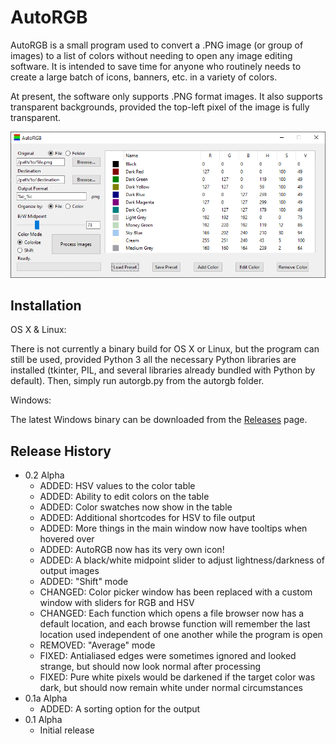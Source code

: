 # AutoRGB

AutoRGB is a small program used to convert a .PNG image (or group of images) to a list of colors without needing to open any image editing software. It is intended to save time for anyone who routinely needs to create a large batch of icons, banners, etc. in a variety of colors.

At present, the software only supports .PNG format images. It also supports transparent backgrounds, provided the top-left pixel of the image is fully transparent.

![](header.png)

## Installation

OS X & Linux:

There is not currently a binary build for OS X or Linux, but the program can still be used, provided Python 3 all the necessary Python libraries are installed (tkinter, PIL, and several libraries already bundled with Python by default). Then, simply run autorgb.py from the autorgb folder.

Windows:

The latest Windows binary can be downloaded from the [Releases](https://github.com/joshjaysalazar/AutoRGB/releases) page.

## Release History

* 0.2 Alpha
    * ADDED: HSV values to the color table
    * ADDED: Ability to edit colors on the table
    * ADDED: Color swatches now show in the table
    * ADDED: Additional shortcodes for HSV to file output
    * ADDED: More things in the main window now have tooltips when hovered over
    * ADDED: AutoRGB now has its very own icon!
    * ADDED: A black/white midpoint slider to adjust lightness/darkness of output images
    * ADDED: "Shift" mode
    * CHANGED: Color picker window has been replaced with a custom window with sliders for RGB and HSV
    * CHANGED: Each function which opens a file browser now has a default location, and each browse function will remember the last location used independent of one another while the program is open
    * REMOVED: "Average" mode
    * FIXED: Antialiased edges were sometimes ignored and looked strange, but should now look normal after processing
    * FIXED: Pure white pixels would be darkened if the target color was dark, but should now remain white under normal circumstances
* 0.1a Alpha
    * ADDED: A sorting option for the output
* 0.1 Alpha
    * Initial release
